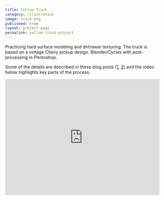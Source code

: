 ```yaml
---
title: Yellow Truck
category: illustration
image: truck.png
published: true
layout: project-page
permalink: yellow-truck-project
---
```

Practicing hard surface modeling and dirt/wear texturing. The truck is based on a vintage Chevy pickup design. Blender/Cycles with post-processing in Photoshop. 

Some of the details are described in these blog posts ([1](/yellow-truck/), [2](/yellow-truck-part-two-modeling/)) and the video below highlights key parts of the process.  

<iframe src="https://player.vimeo.com/video/138696883" width="500" height="375" frameborder="0" webkitallowfullscreen mozallowfullscreen allowfullscreen></iframe>